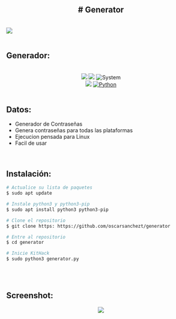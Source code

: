 <div align='center'><h2># Generator</h2></div>
<br>

<img src="https://i.imgur.com/foW0zFk.png">

<br>
<br>

## Generador:

<div align='center'>
  <br>
  <img src="https://i.imgur.com/oS4P9zJ.png">
  <img src="https://i.imgur.com/hIFyaeC.png">
  <img title="System" src="https://img.shields.io/badge/Supported%20OS-Linux-orange?style=for-the-badge&logo=linux"></a>
  <br>
  <img src="https://i.imgur.com/ghQqxr4.png">
  <a href=""><img title="Python" src="https://img.shields.io/badge/Python-3.7-yellow?style=for-the-badge&logo=python"></a>
  </div>
<br>

## Datos:

* Generador de Contraseñas
* Genera contraseñas para todas las plataformas
* Ejecucion pensada para Linux
* Facil de usar

<br>

## Instalación: 

```bash
# Actualice su lista de paquetes
$ sudo apt update

# Instale python3 y python3-pip
$ sudo apt install python3 python3-pip

# Clone el repositorio 
$ git clone https: https://github.com/oscarsanchezt/generator

# Entre al repositorio
$ cd generator

# Inicie KitHack
$ sudo python3 generator.py
```
<br>
<br>

## Screenshot:
<div align='center'>
<img src="https://i.imgur.com/129eh0y.png">
</div>

